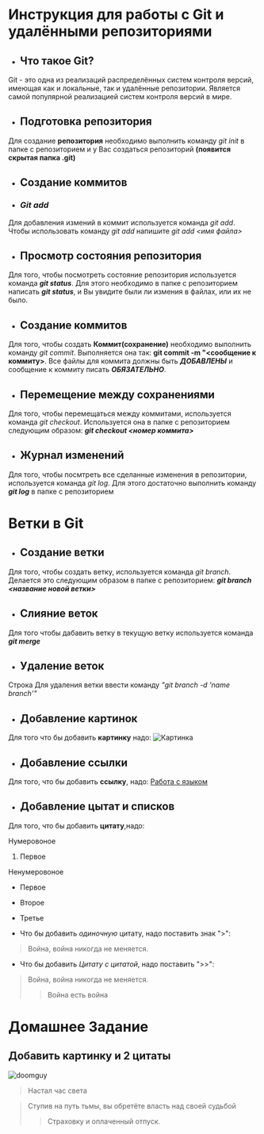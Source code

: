 # Инструкция для работы с Git и удалёнными репозиториями

+ ## Что такое Git?
Git - это одна из реализаций распределённых систем контроля версий, имеющая как и локальные, так и удалённые репозитории. Является самой популярной реализацией систем контроля версий в мире.
+ ## Подготовка репозитория
Для создание **репозитория** необходимо выполнить команду *git init*  в папке с репозиторием и у Вас создаться репозиторий **(появится скрытая папка .git)**

+ ## Создание коммитов

- ### *Git add*

Для добавления измений в коммит используется команда *git add*. Чтобы использовать команду *git add* напишите *git add <имя файла>*

+ ## Просмотр состояния репозитория
Для того, чтобы посмотреть состояние репозитория используется команда ***git status***. Для этого необходимо в папке с репозиторием написать ***git status***, и Вы увидите были ли измения в файлах, или их не было.

+ ## Создание коммитов
Для того, чтобы создать **Коммит(сохранение)** необходимо выполнить команду *git commit*. Выполняется она так: **git commit -m "<сообщение к коммиту>**. Все файлы для коммита должны быть ***ДОБАВЛЕНЫ*** и сообщение к коммиту писать ***ОБЯЗАТЕЛЬНО***.

+ ## Перемещение между сохранениями
Для того, чтобы перемещаться между коммитами, используется команда *git checkout*. Используется она в папке с репозиторием следующим образом: ***git checkout <номер коммита>***

+ ## Журнал изменений
Для того, чтобы посмтреть все сделанные изменения в репозитории, используется команда *git log*. Для этого достаточно выполнить команду ***git log*** в папке с репозиторием

# Ветки в Git

+ ## Создание ветки

Для того, чтобы создать ветку, используется команда *git branch*. Делается это следующим образом в папке с репозиторием: ***git branch <название новой ветки>***

+ ## Слияние веток

Для того чтобы дабавить ветку в текущую ветку используется команда ***git merge <name branch>***

+ ## Удаление веток
Строка
Для удаления ветки ввести команду *"git branch -d 'name branch'"*

+ ## Добавление картинок
Для того что бы добавить **картинку** надо:
![Картинка](https://rg.ru/uploads/images/169/12/62/35_e43ba14c.jpg)

+ ## Добавление ссылки
Для того, что бы добавить **ссылку**, надо:
[Работа с языком](https://lifehacker.ru/chto-takoe-markdown/)

+ ## Добавление цытат и списков
Для того, что бы добавить **цитату**,надо:

Нумеровоное
1. Первое

Ненумеровоное
* Первое
- Второе
+ Третье

* Что бы добавить *одиночную* цитату, надо поставить знак ">":
>Война, война никогда не меняется.

* Что бы добавить *Цитату с цитатой*, надо поставить ">>":
>Война, война никогда не меняется.
>> Война есть война

# Домашнее Задание
## Добавить картинку и 2 цитаты

![doomguy](https://static1.cbrimages.com/wordpress/wp-content/uploads/2020/08/Doomguy-strikes-a-pose.jpg)

>Настал час света

>Ступив на путь тьмы, вы обретёте власть над своей судьбой
>>Cтраховку и оплаченный отпуск.
